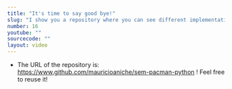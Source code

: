 ```yaml
---
title: "It's time to say good bye!"
slug: "I show you a repository where you can see different implementations of the pacman game, even using some object-oriented programming!"
number: 16
youtube: ""
sourcecode: ""
layout: video
---
```


* The URL of the repository is: https://www.github.com/mauricioaniche/sem-pacman-python ! Feel free to reuse it!
